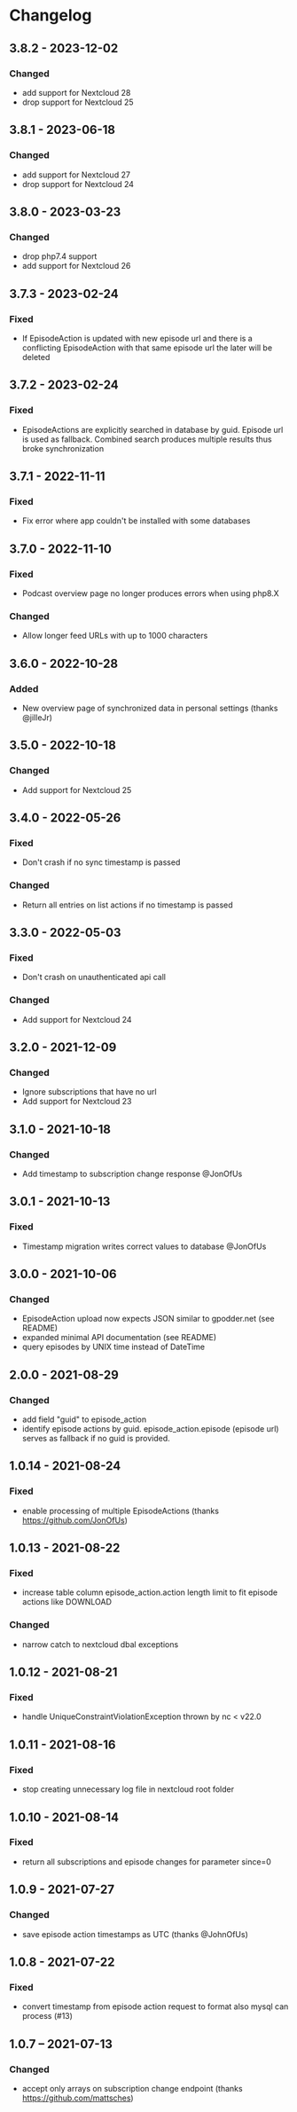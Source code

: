 # Changelog

## 3.8.2 - 2023-12-02
### Changed
- add support for Nextcloud 28
- drop support for Nextcloud 25

## 3.8.1 - 2023-06-18
### Changed
- add support for Nextcloud 27
- drop support for Nextcloud 24

## 3.8.0 - 2023-03-23
### Changed
- drop php7.4 support
- add support for Nextcloud 26

## 3.7.3 - 2023-02-24
### Fixed
- If EpisodeAction is updated with new episode url and there is a conflicting EpisodeAction with that same episode url the later will be deleted 


## 3.7.2 - 2023-02-24
### Fixed
- EpisodeActions are explicitly searched in database by guid. Episode url is used as fallback. Combined search produces multiple results thus broke synchronization 

## 3.7.1 - 2022-11-11
### Fixed
- Fix error where app couldn't be installed with some databases

## 3.7.0 - 2022-11-10
### Fixed
- Podcast overview page no longer produces errors when using php8.X
### Changed
- Allow longer feed URLs with up to 1000 characters

## 3.6.0 - 2022-10-28
### Added
- New overview page of synchronized data in personal settings (thanks @jilleJr)

## 3.5.0 - 2022-10-18
### Changed
- Add support for Nextcloud 25

## 3.4.0 - 2022-05-26
### Fixed
- Don't crash if no sync timestamp is passed
### Changed
- Return all entries on list actions if no timestamp is passed

## 3.3.0 - 2022-05-03
### Fixed
- Don't crash on unauthenticated api call
### Changed
- Add support for Nextcloud 24

## 3.2.0 - 2021-12-09
### Changed
- Ignore subscriptions that have no url
- Add support for Nextcloud 23

## 3.1.0 - 2021-10-18
### Changed
- Add timestamp to subscription change response @JonOfUs

## 3.0.1 - 2021-10-13
### Fixed
- Timestamp migration writes correct values to database @JonOfUs

## 3.0.0 - 2021-10-06
### Changed
- EpisodeAction upload now expects JSON similar to gpodder.net (see README)
- expanded minimal API documentation (see README)
- query episodes by UNIX time instead of DateTime

## 2.0.0 - 2021-08-29
### Changed
- add field "guid" to episode_action
- identify episode actions by guid. episode_action.episode (episode url) serves as fallback if no guid is provided.

## 1.0.14 - 2021-08-24
### Fixed
- enable processing of multiple EpisodeActions (thanks https://github.com/JonOfUs)

## 1.0.13 - 2021-08-22
### Fixed
- increase table column episode_action.action length limit to fit episode actions like DOWNLOAD
### Changed
- narrow catch to nextcloud dbal exceptions

## 1.0.12 - 2021-08-21
### Fixed
-  handle UniqueConstraintViolationException thrown by nc < v22.0


## 1.0.11 - 2021-08-16
### Fixed
-  stop creating unnecessary log file in nextcloud root folder

## 1.0.10 - 2021-08-14
### Fixed
- return all subscriptions and episode changes for parameter since=0


## 1.0.9 - 2021-07-27
### Changed
- save episode action timestamps as UTC (thanks @JohnOfUs)

## 1.0.8 - 2021-07-22
### Fixed
- convert timestamp from episode action request to format also mysql can process (#13)


## 1.0.7 – 2021-07-13
### Changed
- accept only arrays on subscription change endpoint (thanks https://github.com/mattsches)

